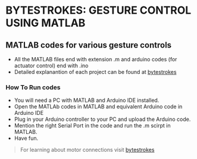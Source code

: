 # BYTESTROKES: GESTURE CONTROL USING MATLAB

## MATLAB codes for various gesture controls

- All the MATLAB files end with extension .m and arduino codes (for actuator control) end with .ino
- Detailed explanantion of each project can be found at [bytestrokes](https://bytestrokes.wordpress.com/category/tech/)

### How To Run codes

* You will need a PC with MATLAB and Arduino IDE installed.
* Open the MATLAb codes in MATLAB and equivalent Arduino code in Arduino IDE
* Plug in your Arduino controller to your PC and upload the Arduino code.
* Mention the right Serial Port in the code and run the .m scirpt in MATLAB.
* Have fun.

> For learning about motor connections visit [bytestrokes](https://bytestrokes.wordpress.com/category/tech/)